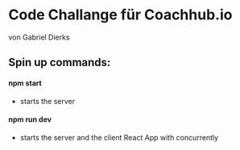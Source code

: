 # Code Challange für Coachhub.io

von Gabriel Dierks

## Spin up commands:

#### npm start

- starts the server

#### npm run dev

- starts the server and the client React App with concurrently
